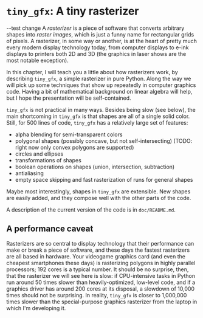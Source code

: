 # `tiny_gfx`: A tiny rasterizer
--test change
A *rasterizer* is a piece of software that converts arbitrary shapes
into *raster images*, which is just a funny name for rectangular grids
of pixels. A rasterizer, in some way or another, is at the heart of
pretty much every modern display technology today, from computer
displays to e-ink displays to printers both 2D and 3D (the graphics in
laser shows are the most notable exception).

In this chapter, I will teach you a little about how rasterizers work,
by describing `tiny_gfx`, a simple rasterizer in pure Python. Along
the way we will pick up some techniques that show up repeatedly in
computer graphics code. Having a bit of mathematical background on
linear algebra will help, but I hope the presentation will be
self-contained.

`tiny_gfx` is not practical in many ways. Besides being slow (see
below), the main shortcoming in `tiny_gfx` is that shapes are all of a
single solid color. Still, for 500 lines of code, `tiny_gfx` has a
relatively large set of features:

- alpha blending for semi-transparent colors
- polygonal shapes (possibly concave, but not self-intersecting)
  (TODO: right now only convex polygons are supported)
- circles and ellipses
- transformations of shapes
- boolean operations on shapes (union, intersection, subtraction)
- antialiasing
- empty space skipping and fast rasterization of runs for general
  shapes

Maybe most interestingly, shapes in `tiny_gfx` are extensible. New
shapes are easily added, and they compose well with the other parts of
the code.

A description of the current version of the code is in `doc/README.md`.

## A performance caveat

Rasterizers are so central to display technology that their
performance can make or break a piece of software, and these days the
fastest rasterizers are all based in hardware. Your videogame graphics
card (and even the cheapest smartphones these days) is rasterizing
polygons in highly parallel processors; 192 cores is a typical
number. It should be no surprise, then, that the rasterizer we will
see here is slow: if CPU-intensive tasks in Python run around 50 times
slower than heavily-optimized, low-level code, and if a graphics
driver has around 200 cores at its disposal, a slowdown of 10,000
times should not be surprising. In reality, `tiny_gfx` is closer to
1,000,000 times slower than the special-purpose graphics rasterizer
from the laptop in which I'm developing it.
